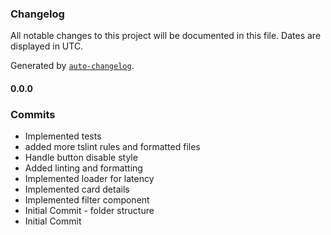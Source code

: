 ### Changelog

All notable changes to this project will be documented in this file. Dates are displayed in UTC.

Generated by [`auto-changelog`](https://github.com/CookPete/auto-changelog).

#### 0.0.0

### Commits

- Implemented tests
- added more tslint rules and formatted files
- Handle button disable style
- Added linting and formatting
- Implemented loader for latency
- Implemented card details
- Implemented filter component
- Initial Commit - folder structure
- Initial Commit
